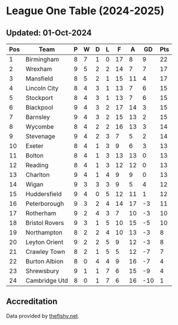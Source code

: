 # League One Table (2024-2025)
## Updated: 01-Oct-2024

| Pos | Team | P | W | D | L | F | A | GD | Pts |
| --- | --- | --- | --- | --- | --- | --- | --- | --- | --- |
| 1 | Birmingham | 8 | 7 | 1 | 0 | 17 | 8 | 9 | 22 |
| 2 | Wrexham | 9 | 5 | 2 | 2 | 14 | 7 | 7 | 17 |
| 3 | Mansfield | 8 | 5 | 2 | 1 | 15 | 11 | 4 | 17 |
| 4 | Lincoln City | 8 | 4 | 3 | 1 | 13 | 7 | 6 | 15 |
| 5 | Stockport | 8 | 4 | 3 | 1 | 13 | 7 | 6 | 15 |
| 6 | Blackpool | 9 | 4 | 3 | 2 | 17 | 14 | 3 | 15 |
| 7 | Barnsley | 9 | 4 | 3 | 2 | 15 | 13 | 2 | 15 |
| 8 | Wycombe | 8 | 4 | 2 | 2 | 16 | 13 | 3 | 14 |
| 9 | Stevenage | 9 | 4 | 2 | 3 | 7 | 5 | 2 | 14 |
| 10 | Exeter | 8 | 4 | 1 | 3 | 9 | 6 | 3 | 13 |
| 11 | Bolton | 8 | 4 | 1 | 3 | 13 | 13 | 0 | 13 |
| 12 | Reading | 8 | 4 | 1 | 3 | 12 | 12 | 0 | 13 |
| 13 | Charlton | 9 | 4 | 1 | 4 | 9 | 9 | 0 | 13 |
| 14 | Wigan | 9 | 3 | 3 | 3 | 9 | 5 | 4 | 12 |
| 15 | Huddersfield | 9 | 4 | 0 | 5 | 12 | 11 | 1 | 12 |
| 16 | Peterborough | 9 | 3 | 2 | 4 | 14 | 17 | -3 | 11 |
| 17 | Rotherham | 9 | 2 | 4 | 3 | 7 | 10 | -3 | 10 |
| 18 | Bristol Rovers | 9 | 3 | 1 | 5 | 10 | 15 | -5 | 10 |
| 19 | Northampton | 8 | 2 | 2 | 4 | 10 | 13 | -3 | 8 |
| 20 | Leyton Orient | 9 | 2 | 2 | 5 | 9 | 12 | -3 | 8 |
| 21 | Crawley Town | 8 | 2 | 1 | 5 | 5 | 12 | -7 | 7 |
| 22 | Burton Albion | 8 | 0 | 4 | 4 | 9 | 16 | -7 | 4 |
| 23 | Shrewsbury | 9 | 1 | 1 | 7 | 6 | 15 | -9 | 4 |
| 24 | Cambridge Utd | 8 | 0 | 1 | 7 | 6 | 16 | -10 | 1 |

## Accreditation 

Data provided by [thefishy.net](https://www.thefishy.net/).